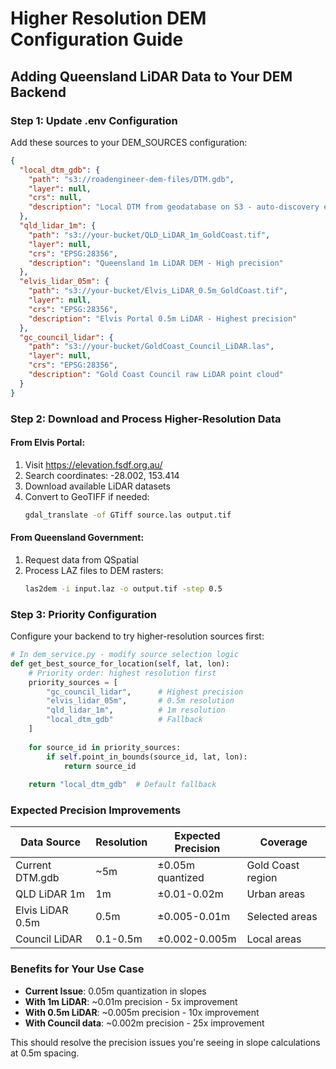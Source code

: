 # Higher Resolution DEM Configuration Guide

## Adding Queensland LiDAR Data to Your DEM Backend

### Step 1: Update .env Configuration
Add these sources to your DEM_SOURCES configuration:

```json
{
  "local_dtm_gdb": {
    "path": "s3://roadengineer-dem-files/DTM.gdb", 
    "layer": null, 
    "crs": null, 
    "description": "Local DTM from geodatabase on S3 - auto-discovery enabled"
  },
  "qld_lidar_1m": {
    "path": "s3://your-bucket/QLD_LiDAR_1m_GoldCoast.tif",
    "layer": null,
    "crs": "EPSG:28356",
    "description": "Queensland 1m LiDAR DEM - High precision"
  },
  "elvis_lidar_05m": {
    "path": "s3://your-bucket/Elvis_LiDAR_0.5m_GoldCoast.tif",
    "layer": null,
    "crs": "EPSG:28356", 
    "description": "Elvis Portal 0.5m LiDAR - Highest precision"
  },
  "gc_council_lidar": {
    "path": "s3://your-bucket/GoldCoast_Council_LiDAR.las",
    "layer": null,
    "crs": "EPSG:28356",
    "description": "Gold Coast Council raw LiDAR point cloud"
  }
}
```

### Step 2: Download and Process Higher-Resolution Data

#### From Elvis Portal:
1. Visit https://elevation.fsdf.org.au/
2. Search coordinates: -28.002, 153.414
3. Download available LiDAR datasets
4. Convert to GeoTIFF if needed:
   ```bash
   gdal_translate -of GTiff source.las output.tif
   ```

#### From Queensland Government:
1. Request data from QSpatial
2. Process LAZ files to DEM rasters:
   ```bash
   las2dem -i input.laz -o output.tif -step 0.5
   ```

### Step 3: Priority Configuration
Configure your backend to try higher-resolution sources first:

```python
# In dem_service.py - modify source selection logic
def get_best_source_for_location(self, lat, lon):
    # Priority order: highest resolution first
    priority_sources = [
        "gc_council_lidar",      # Highest precision
        "elvis_lidar_05m",       # 0.5m resolution  
        "qld_lidar_1m",          # 1m resolution
        "local_dtm_gdb"          # Fallback
    ]
    
    for source_id in priority_sources:
        if self.point_in_bounds(source_id, lat, lon):
            return source_id
    
    return "local_dtm_gdb"  # Default fallback
```

### Expected Precision Improvements

| Data Source | Resolution | Expected Precision | Coverage |
|-------------|------------|-------------------|----------|
| Current DTM.gdb | ~5m | ±0.05m quantized | Gold Coast region |
| QLD LiDAR 1m | 1m | ±0.01-0.02m | Urban areas |
| Elvis LiDAR 0.5m | 0.5m | ±0.005-0.01m | Selected areas |
| Council LiDAR | 0.1-0.5m | ±0.002-0.005m | Local areas |

### Benefits for Your Use Case
- **Current Issue**: 0.05m quantization in slopes
- **With 1m LiDAR**: ~0.01m precision - 5x improvement
- **With 0.5m LiDAR**: ~0.005m precision - 10x improvement
- **With Council data**: ~0.002m precision - 25x improvement

This should resolve the precision issues you're seeing in slope calculations at 0.5m spacing. 